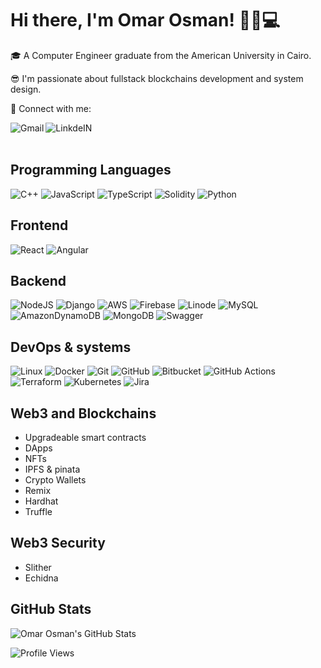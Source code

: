 # Hi there, I'm Omar Osman! 👋🏼💻

🎓 A Computer Engineer graduate from the American University in Cairo.

😎 I'm passionate about fullstack blockchains development and system design.

📧 Connect with me:
<p>
<a target="_blank" href="mailto:omarosman23@aucegypt.edu">
  <img align="left" alt="Gmail" src="https://img.shields.io/badge/Gmail-D14836?style=for-the-badge&logo=gmail&logoColor=white" />
</a>
<a target="_blank" href="https://www.linkedin.com/in/omariosman/">
  <img align="left" alt="LinkdeIN" src="https://img.shields.io/badge/LinkedIn-0077B5?style=for-the-badge&logo=linkedin&logoColor=white" />
</a>
</p>
<br><br>

## Programming Languages

![C++](https://img.shields.io/badge/c++-%2300599C.svg?style=for-the-badge&logo=c%2B%2B&logoColor=white)
![JavaScript](https://img.shields.io/badge/javascript-%23323330.svg?style=for-the-badge&logo=javascript&logoColor=%23F7DF1E)
![TypeScript](https://img.shields.io/badge/typescript-%23007ACC.svg?style=for-the-badge&logo=typescript&logoColor=white)
![Solidity](https://img.shields.io/badge/Solidity-%23363636.svg?style=for-the-badge&logo=solidity&logoColor=white)
![Python](https://img.shields.io/badge/python-3670A0?style=for-the-badge&logo=python&logoColor=ffdd54)

## Frontend

![React](https://img.shields.io/badge/react-%2320232a.svg?style=for-the-badge&logo=react&logoColor=%2361DAFB)
![Angular](https://img.shields.io/badge/angular-%23DD0031.svg?style=for-the-badge&logo=angular&logoColor=white)

## Backend

![NodeJS](https://img.shields.io/badge/node.js-6DA55F?style=for-the-badge&logo=node.js&logoColor=white)
![Django](https://img.shields.io/badge/django-%23092E20.svg?style=for-the-badge&logo=django&logoColor=white)
![AWS](https://img.shields.io/badge/AWS-%23FF9900.svg?style=for-the-badge&logo=amazon-aws&logoColor=white)
![Firebase](https://img.shields.io/badge/firebase-%23039BE5.svg?style=for-the-badge&logo=firebase)
![Linode](https://img.shields.io/badge/linode-00A95C?style=for-the-badge&logo=linode&logoColor=white)
![MySQL](https://img.shields.io/badge/mysql-%2300f.svg?style=for-the-badge&logo=mysql&logoColor=white)
![AmazonDynamoDB](https://img.shields.io/badge/Amazon%20DynamoDB-4053D6?style=for-the-badge&logo=Amazon%20DynamoDB&logoColor=white)
![MongoDB](https://img.shields.io/badge/MongoDB-%234ea94b.svg?style=for-the-badge&logo=mongodb&logoColor=white)
![Swagger](https://img.shields.io/badge/-Swagger-%23Clojure?style=for-the-badge&logo=swagger&logoColor=white)

## DevOps & systems
![Linux](https://img.shields.io/badge/Linux-FCC624?style=for-the-badge&logo=linux&logoColor=black)
![Docker](https://img.shields.io/badge/docker-%230db7ed.svg?style=for-the-badge&logo=docker&logoColor=white)
![Git](https://img.shields.io/badge/git-%23F05033.svg?style=for-the-badge&logo=git&logoColor=white)
![GitHub](https://img.shields.io/badge/github-%23121011.svg?style=for-the-badge&logo=github&logoColor=white)
![Bitbucket](https://img.shields.io/badge/bitbucket-%230047B3.svg?style=for-the-badge&logo=bitbucket&logoColor=white)
![GitHub Actions](https://img.shields.io/badge/github%20actions-%232671E5.svg?style=for-the-badge&logo=githubactions&logoColor=white)
![Terraform](https://img.shields.io/badge/terraform-%235835CC.svg?style=for-the-badge&logo=terraform&logoColor=white)
![Kubernetes](https://img.shields.io/badge/kubernetes-%23326ce5.svg?style=for-the-badge&logo=kubernetes&logoColor=white)
![Jira](https://img.shields.io/badge/jira-%230A0FFF.svg?style=for-the-badge&logo=jira&logoColor=white)

## Web3 and Blockchains

- Upgradeable smart contracts
- DApps
- NFTs
- IPFS & pinata
- Crypto Wallets
- Remix
- Hardhat
- Truffle

## Web3 Security

- Slither
- Echidna

## GitHub Stats

![Omar Osman's GitHub Stats](https://github-readme-stats.vercel.app/api?username=omariosman&show_icons=true&hide_title=true&count_private=true&hide=prs)

![Profile Views](https://komarev.com/ghpvc/?username=omariosman)
